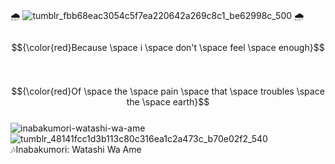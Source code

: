 
 <br> 🌧 ![tumblr_fbb68eac3054c5f7ea220642a269c8c1_be62998c_500](https://github.com/user-attachments/assets/8d26dfe5-0e6a-4f60-997f-813cca2cda58) 🌧
 <br> ㅤㅤㅤ ㅤㅤ ㅤ ㅤ $${\color{red}Because \space i \space don't \space feel \space enough}$$
 <br> ㅤㅤㅤ ㅤㅤ ㅤ $${\color{red}Of \space the  \space pain \space that \space troubles \space the \space earth}$$
 <br> ![inabakumori-watashi-wa-ame](https://github.com/user-attachments/assets/b8d99e72-06fc-438f-8830-cb0e9c3359e0)
 <br> ![tumblr_48141fcc1d3b113c80c316ea1c2a473c_b70e02f2_540](https://github.com/user-attachments/assets/aa9890ed-a125-41b2-8108-10a5c9e4e3bf)
 <br> 🎶Inabakumori: Watashi Wa Ame
